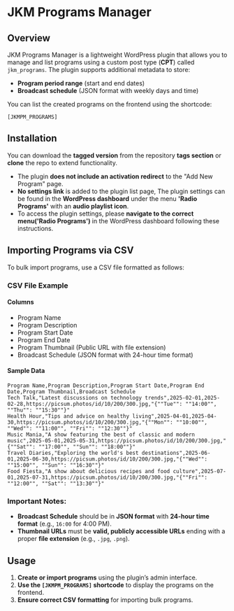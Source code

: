 # JKM Programs Manager

## Overview
JKM Programs Manager is a lightweight WordPress plugin that allows you to manage and list programs using a custom post type (**CPT**) called `jkm_programs`. The plugin supports additional metadata to store:
- **Program period range** (start and end dates)
- **Broadcast schedule** (JSON format with weekly days and time)

You can list the created programs on the frontend using the shortcode:

```
[JKMPM_PROGRAMS]
```

## Installation
You can download the **tagged version** from the repository **tags section** or **clone** the repo to extend functionality.

- The plugin **does not include an activation redirect** to the "Add New Program" page.
- **No settings link** is added to the plugin list page, The plugin settings can be found in the **WordPress dashboard** under the menu **'Radio Programs'** with an **audio playlist icon**.
- To access the plugin settings, please **navigate to the correct menu('Radio Programs')** in the WordPress dashboard following these instructions.

## Importing Programs via CSV
To bulk import programs, use a CSV file formatted as follows:

### **CSV File Example**

#### **Columns**
- Program Name
- Program Description
- Program Start Date
- Program End Date
- Program Thumbnail (Public URL with file extension)
- Broadcast Schedule (JSON format with 24-hour time format)

#### **Sample Data**
```
Program Name,Program Description,Program Start Date,Program End Date,Program Thumbnail,Broadcast Schedule
Tech Talk,"Latest discussions on technology trends",2025-02-01,2025-02-28,https://picsum.photos/id/10/200/300.jpg,"{""Tue"": ""14:00"", ""Thu"": ""15:30""}"
Health Hour,"Tips and advice on healthy living",2025-04-01,2025-04-30,https://picsum.photos/id/10/200/300.jpg,"{""Mon"": ""10:00"", ""Wed"": ""11:00"", ""Fri"": ""12:30""}"
Music Mania,"A show featuring the best of classic and modern music",2025-05-01,2025-05-31,https://picsum.photos/id/10/200/300.jpg,"{""Sat"": ""17:00"", ""Sun"": ""18:00""}"
Travel Diaries,"Exploring the world's best destinations",2025-06-01,2025-06-30,https://picsum.photos/id/10/200/300.jpg,"{""Wed"": ""15:00"", ""Sun"": ""16:30""}"
Food Fiesta,"A show about delicious recipes and food culture",2025-07-01,2025-07-31,https://picsum.photos/id/10/200/300.jpg,"{""Fri"": ""12:00"", ""Sat"": ""13:30""}"
```

### **Important Notes:**
- **Broadcast Schedule** should be in **JSON format** with **24-hour time format** (e.g., `16:00` for 4:00 PM).
- **Thumbnail URLs** must be **valid, publicly accessible URLs** ending with a proper **file extension** (e.g., `.jpg`, `.png`).

## Usage
1. **Create or import programs** using the plugin’s admin interface.
2. **Use the `[JKMPM_PROGRAMS]` shortcode** to display the programs on the frontend.
3. **Ensure correct CSV formatting** for importing bulk programs.

